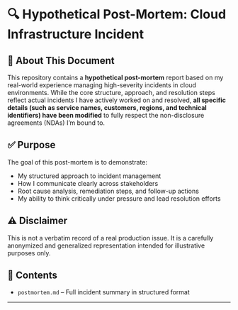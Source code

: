 # 🔍 Hypothetical Post-Mortem: Cloud Infrastructure Incident

## 📘 About This Document

This repository contains a **hypothetical post-mortem** report based on my real-world experience managing high-severity incidents in cloud environments. While the core structure, approach, and resolution steps reflect actual incidents I have actively worked on and resolved, **all specific details (such as service names, customers, regions, and technical identifiers) have been modified** to fully respect the non-disclosure agreements (NDAs) I’m bound to.

## ✅ Purpose

The goal of this post-mortem is to demonstrate:

- My structured approach to incident management  
- How I communicate clearly across stakeholders  
- Root cause analysis, remediation steps, and follow-up actions  
- My ability to think critically under pressure and lead resolution efforts

## ⚠️ Disclaimer

This is not a verbatim record of a real production issue. It is a carefully anonymized and generalized representation intended for illustrative purposes only.

## 📄 Contents

- `postmortem.md` – Full incident summary in structured format

---

